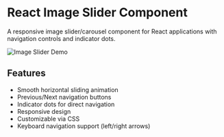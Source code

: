 # React Image Slider Component

A responsive image slider/carousel component for React applications with navigation controls and indicator dots.

![Image Slider Demo](https://media.giphy.com/media/v1.Y2lkPTc5MGI3NjExcDZ6bHZ2d3V4dW1zZ2F5Y3BxZ2V4N2x6bHZ5dGJtY3R2eGZ6biZlcD12MV9pbnRlcm5hbF9naWZfYnlfaWQmY3Q9Zw/example.gif)

## Features

- Smooth horizontal sliding animation
- Previous/Next navigation buttons
- Indicator dots for direct navigation
- Responsive design
- Customizable via CSS
- Keyboard navigation support (left/right arrows)
